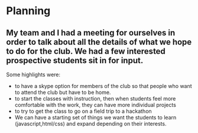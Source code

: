 # Planning
## My team and I had a meeting for ourselves in order to talk about all the details of what we hope to do for the club. We had a few interested prospective students sit in for input.
Some highlights were: 
 - to have a skype option for members of the club so that people who want to attend the club but have to be home.
 - to start the classes with instruction, then when students feel more comfortable with the work, they can have more individual projects
 - to try to get the class to go on a field trip to a hackathon
 - We can have a starting  set of things we want the students to learn (javascript,html/css) and expand depending on their interests.
